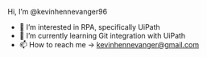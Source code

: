  Hi, I’m @kevinhennevanger96
 
- 👀 I’m interested in RPA, specifically UiPath
- 🌱 I’m currently learning Git integration with UiPath
- 📫 How to reach me -> kevinhennevanger@gmail.com

<!---
kevinhennevanger96/kevinhennevanger96 is a ✨ special ✨ repository because its `README.md` (this file) appears on your GitHub profile.
You can click the Preview link to take a look at your changes.
--->
